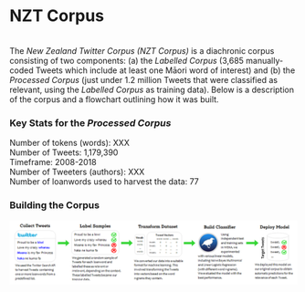 # NZT Corpus
<br>
The <i>New Zealand Twitter Corpus (NZT Corpus)</i> is a diachronic corpus consisting of two components: (a) the <i>Labelled Corpus</i> (3,685 manually-coded Tweets which include at least one Māori word of interest) and (b) the <i>Processed Corpus</i> (just under 1.2 million Tweets that were classified as relevant, using the <i>Labelled Corpus</i> as training data). Below is a description of the corpus and a flowchart outlining how it was built. 

### Key Stats for the <i>Processed Corpus</i>
Number of tokens (words): XXX <br>
Number of Tweets: 1,179,390 <br>
Timeframe: 2008-2018 <br>
Number of Tweeters (authors): XXX <br>
Number of loanwords used to harvest the data: 77

### Building the Corpus
 <img src="../pics/Process2.png" alt="Process" width="1500"/>
